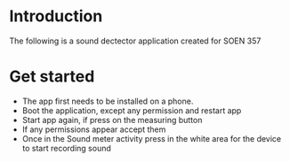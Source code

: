 # Introduction
The following is a sound dectector application created for SOEN 357
# Get started
* The app first needs to be installed on a phone.
* Boot the application, except any permission and restart app
* Start app again, if press on the measuring button
* If any permissions appear accept them
* Once in the Sound meter activity press in the white area for the device to start recording sound
